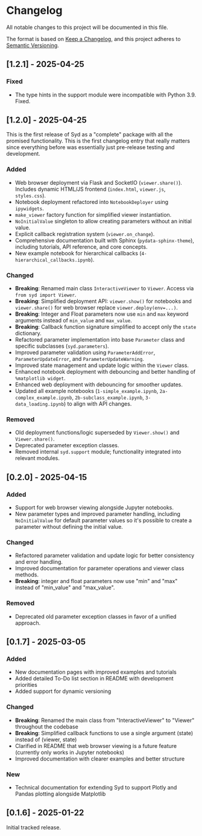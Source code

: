 # Changelog

All notable changes to this project will be documented in this file.

The format is based on [Keep a Changelog](https://keepachangelog.com/en/1.0.0/),
and this project adheres to [Semantic Versioning](https://semver.org/spec/v2.0.0.html).

## [1.2.1] - 2025-04-25

### Fixed
- The type hints in the support module were incompatible with Python 3.9. Fixed. 


## [1.2.0] - 2025-04-25

This is the first release of Syd as a "complete" package with all the promised functionality. This is the first changelog entry that
really matters since everything before was essentially just pre-release testing and development. 

### Added
- Web browser deployment via Flask and SocketIO (`viewer.share()`). Includes dynamic HTML/JS frontend (`index.html`, `viewer.js`, `styles.css`).
- Notebook deployment refactored into `NotebookDeployer` using `ipywidgets`.
- `make_viewer` factory function for simplified viewer instantiation.
- `NoInitialValue` singleton to allow creating parameters without an initial value.
- Explicit callback registration system (`viewer.on_change`).
- Comprehensive documentation built with Sphinx (`pydata-sphinx-theme`), including tutorials, API reference, and core concepts.
- New example notebook for hierarchical callbacks (`4-hierarchical_callbacks.ipynb`).

### Changed
- **Breaking**: Renamed main class `InteractiveViewer` to `Viewer`. Access via `from syd import Viewer`.
- **Breaking**: Simplified deployment API: `viewer.show()` for notebooks and `viewer.share()` for web browser replace `viewer.deploy(env=...)`.
- **Breaking**: Integer and Float parameters now use `min` and `max` keyword arguments instead of `min_value` and `max_value`.
- **Breaking**: Callback function signature simplified to accept only the `state` dictionary.
- Refactored parameter implementation into base `Parameter` class and specific subclasses (`syd.parameters`).
- Improved parameter validation using `ParameterAddError`, `ParameterUpdateError`, and `ParameterUpdateWarning`.
- Improved state management and update logic within the `Viewer` class.
- Enhanced notebook deployment with debouncing and better handling of `%matplotlib widget`.
- Enhanced web deployment with debouncing for smoother updates.
- Updated all example notebooks (`1-simple_example.ipynb`, `2a-complex_example.ipynb`, `2b-subclass_example.ipynb`, `3-data_loading.ipynb`) to align with API changes.

### Removed
- Old deployment functions/logic superseded by `Viewer.show()` and `Viewer.share()`.
- Deprecated parameter exception classes.
- Removed internal `syd.support` module; functionality integrated into relevant modules.

## [0.2.0] - 2025-04-15

### Added
- Support for web browser viewing alongside Jupyter notebooks.
- New parameter types and improved parameter handling, including `NoInitialValue` for default parameter values so it's possible to create a parameter without defining the initial value.

### Changed
- Refactored parameter validation and update logic for better consistency and error handling.
- Improved documentation for parameter operations and viewer class methods.
- **Breaking**: integer and float parameters now use "min" and "max" instead of "min_value" and "max_value".

### Removed
- Deprecated old parameter exception classes in favor of a unified approach.

## [0.1.7] - 2025-03-05

### Added
- New documentation pages with improved examples and tutorials
- Added detailed To-Do list section in README with development priorities
- Added support for dynamic versioning

### Changed
- **Breaking**: Renamed the main class from "InteractiveViewer" to "Viewer" throughout the codebase
- **Breaking**: Simplified callback functions to use a single argument (state) instead of (viewer, state)
- Clarified in README that web browser viewing is a future feature (currently only works in Jupyter notebooks)
- Improved documentation with clearer examples and better structure

### New
- Technical documentation for extending Syd to support Plotly and Pandas plotting alongside Matplotlib

## [0.1.6] - 2025-01-22

Initial tracked release. 